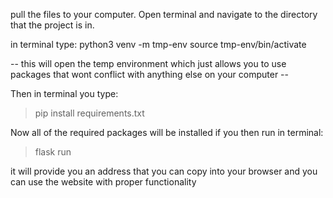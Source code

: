 pull the files to your computer. Open terminal and navigate to the directory that the project is in. 

in terminal type:
 python3 venv -m tmp-env
 source tmp-env/bin/activate

 -- this will open the temp environment which just allows you to use packages that wont conflict with anything else on your computer --

Then in terminal you type:
> pip install requirements.txt

Now all of the required packages will be installed
if you then run in terminal:
> flask run

it will provide you an address that you can copy into your browser and you can use the website with proper functionality
 
